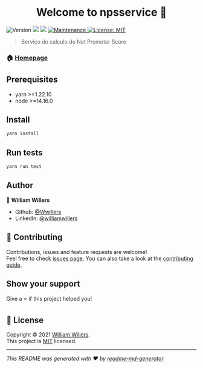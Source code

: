 <h1 align="center">Welcome to npsservice 👋</h1>
<p>
  <img alt="Version" src="https://img.shields.io/badge/version-1.0.0-blue.svg?cacheSeconds=2592000" />
  <img src="https://img.shields.io/badge/yarn-%3E%3D1.22.10-blue.svg" />
  <img src="https://img.shields.io/badge/node-%3E%3D14.16.0-blue.svg" />
  <a href="https://github.com/Wwillers/nextlevelweek-04-nodejs/graphs/commit-activity" target="_blank">
    <img alt="Maintenance" src="https://img.shields.io/badge/Maintained%3F-yes-green.svg" />
  </a>
  <a href="https://github.com/Wwillers/nextlevelweek-04-nodejs/blob/master/LICENSE" target="_blank">
    <img alt="License: MIT" src="https://img.shields.io/github/license/Wwillers/npsservice" />
  </a>
</p>

> Serviço de calculo de Net Promoter Score

### 🏠 [Homepage](https://github.com/Wwillers/nextlevelweek-04-nodejs#readme)

## Prerequisites

- yarn >=1.22.10
- node >=14.16.0

## Install

```sh
yarn install
```

## Run tests

```sh
yarn run test
```

## Author

👤 **William Willers**

* Github: [@Wwillers](https://github.com/Wwillers)
* LinkedIn: [@williamwillers](https://linkedin.com/in/williamwillers)

## 🤝 Contributing

Contributions, issues and feature requests are welcome!<br />Feel free to check [issues page](https://github.com/Wwillers/nextlevelweek-04-nodejs/issues). You can also take a look at the [contributing guide](https://github.com/Wwillers/nextlevelweek-04-nodejs/blob/master/CONTRIBUTING.md).

## Show your support

Give a ⭐️ if this project helped you!

## 📝 License

Copyright © 2021 [William Willers](https://github.com/Wwillers).<br />
This project is [MIT](https://github.com/Wwillers/nextlevelweek-04-nodejs/blob/master/LICENSE) licensed.

***
_This README was generated with ❤️ by [readme-md-generator](https://github.com/kefranabg/readme-md-generator)_